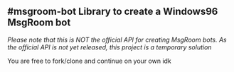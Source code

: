#msgroom-bot
Library to create a Windows96 MsgRoom bot
---
*Please note that this is NOT the official API for creating MsgRoom bots. As the official API is not yet released, this project is a temporary solution*

You are free to fork/clone and continue on your own idk
